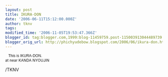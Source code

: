 ```yaml
---
layout: post
title: IKURA-DON
date: '2006-06-11T15:12:00.000Z'
author: tknv
tags: 
modified_time: '2006-11-05T19:53:47.366Z'
blogger_id: tag:blogger.com,1999:blog-11459759.post-115003913044489739
blogger_orig_url: http://phichyudebow.blogspot.com/2006/06/ikura-don.html
---
```


<span style="font-size:85%;"><a onblur="try {parent.deselectBloggerImageGracefully();} catch(e) {}" href="http://photos1.blogger.com/blogger/1063/931/1600/ShowLetter.0.jpg"><img style="margin: 0pt 10px 10px 0pt; float: left; cursor: pointer;" src="http://photos1.blogger.com/blogger/1063/931/400/ShowLetter.0.jpg" alt="" border="0" /></a><span style="font-size:100%;"><span style="font-family:arial;">This is IKURA-DON.</span></span><br />at near KANDA NYOUJIN</span><div class="blogger-post-footer">/TKNV</div>